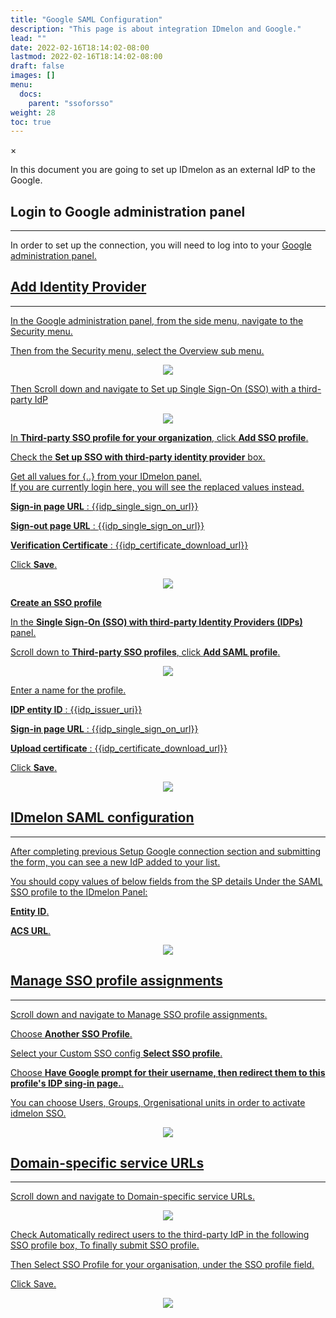 ```yaml
---
title: "Google SAML Configuration"
description: "This page is about integration IDmelon and Google."
lead: ""
date: 2022-02-16T18:14:02-08:00
lastmod: 2022-02-16T18:14:02-08:00
draft: false
images: []
menu:
  docs:
    parent: "ssoforsso"
weight: 28
toc: true
---
```


<div id="_modal" class="modal">
  <span class="close">&times;</span>
  <img class="modal-content" id="img01">
</div>

<p>In this document you are going to set up <span class="code-back">IDmelon</span> as an external IdP to the <span class="code-back">Google</span>.</p>

## Login to  Google administration panel

<hr class="hr-line">

<p>In order to set up the connection, you will need to log into to your <a href="https://admin.google.com" style="font-size:16x;">Google administration panel.</p>

## Add Identity Provider

<hr class="hr-line">

<p>In the <span class="code-back">Google administration panel</span>, from the side menu, navigate to the <span class="code-back">Security</span> menu.</p>

<p>Then from the <span class="code-back">Security</span> menu,  select the <span class="code-back">Overview</span> sub menu.</p>

<div align="center">
    <img src="/images/vendor/sso/google_dashboard_01.png" class="doc-img-frame">
</div>

<p>Then Scroll down and navigate to <span class="code-back">Set up Single Sign-On (SSO) with a third-party IdP</span></p>

<div align="center">
    <img src="/images/vendor/sso/google_dashboard_02.png" class="doc-img-frame">
</div>

<div class="step-row-container">
  <div class="step-column bullet-container">
    <div class="bullet"></div>
  </div>
  <div class="card-column">
    <div class="step-text" >
      <div class="card-body">
        <p>In <span style="font-weight:bold">Third-party SSO profile for your organization</span>, click <span style="font-weight:bold">Add SSO profile</span>.</p>
      </div>
    </div>
  </div>
</div>

<div class="step-row-container">
  <div class="step-column bullet-container">
    <div class="bullet"></div>
  </div>
  <div class="card-column">
    <div class="step-text" >
      <div class="card-body">
        <p>Check the <span style="font-weight:bold">Set up SSO with third-party identity provider</span> box.</p>
      </div>
    </div>
  </div>
</div>

<p class="note-body">Get all values for <span class="code-back">{..}</span> from your IDmelon panel.<br>
If you are currently login here, you will see the replaced values instead.</p>

<div class="step-row-container">
  <div class="step-column bullet-container">
    <div class="bullet"></div>
  </div>
  <div class="card-column">
    <div class="step-text" >
      <div class="card-body">
        <p><span style="font-weight:bold">Sign-in page URL</span> : <span class="code-back">{{idp_single_sign_on_url}}</span></p>
      </div>
    </div>
  </div>
</div>

<div class="step-row-container">
  <div class="step-column bullet-container">
    <div class="bullet"></div>
  </div>
  <div class="card-column">
    <div class="step-text" >
      <div class="card-body">
        <p><span style="font-weight:bold">Sign-out page URL</span> : <span class="code-back">{{idp_single_sign_on_url}}</span></p>
      </div>
    </div>
  </div>
</div>

<div class="step-row-container">
  <div class="step-column bullet-container">
    <div class="bullet"></div>
  </div>
  <div class="card-column">
    <div class="step-text" >
      <div class="card-body">
        <p><span style="font-weight:bold">Verification Certificate</span> : <span class="code-back">{{idp_certificate_download_url}}</span></p>
      </div>
    </div>
  </div>
</div>

<div class="step-row-container">
  <div class="step-column bullet-container">
    <div class="bullet"></div>
  </div>
  <div class="card-column">
    <div class="step-text" >
      <div class="card-body">
        <p>Click <span style="font-weight:bold">Save</span>.</p>
      </div>
    </div>
  </div>
</div>

<div align="center">
    <img src="/images/vendor/sso/google_dashboard_03.png" class="doc-img-frame">
</div>

<p><span style="font-weight:bold">Create an SSO profile</span></p>

<div class="step-row-container">
  <div class="step-column bullet-container">
    <div class="bullet"></div>
  </div>
  <div class="card-column">
    <div class="step-text" >
      <div class="card-body">
        <p>In the <span style="font-weight:bold">Single Sign-On (SSO) with third-party Identity Providers (IDPs)</span> panel.</p>
      </div>
    </div>
  </div>
</div>

<div class="step-row-container">
  <div class="step-column bullet-container">
    <div class="bullet"></div>
  </div>
  <div class="card-column">
    <div class="step-text" >
      <div class="card-body">
        <p>Scroll down to <span style="font-weight:bold">Third-party SSO profiles</span>, click <span style="font-weight:bold">Add SAML profile</span>.</p>
      </div>
    </div>
  </div>
</div>

<div align="center">
    <img src="/images/vendor/sso/google_dashboard_04.png" class="doc-img-frame">
</div>

<div class="step-row-container">
  <div class="step-column bullet-container">
    <div class="bullet"></div>
  </div>
  <div class="card-column">
    <div class="step-text" >
      <div class="card-body">
        <p>Enter a name for the profile.</p>
      </div>
    </div>
  </div>
</div>

<div class="step-row-container">
  <div class="step-column bullet-container">
    <div class="bullet"></div>
  </div>
  <div class="card-column">
    <div class="step-text" >
      <div class="card-body">
        <p><span style="font-weight:bold">IDP entity ID</span> : <span class="code-back">{{idp_issuer_uri}}</span></p>
      </div>
    </div>
  </div>
</div>

<div class="step-row-container">
  <div class="step-column bullet-container">
    <div class="bullet"></div>
  </div>
  <div class="card-column">
    <div class="step-text" >
      <div class="card-body">
        <p><span style="font-weight:bold">Sign-in page URL</span> : <span class="code-back">{{idp_single_sign_on_url}}</span></p>
      </div>
    </div>
  </div>
</div>

<div class="step-row-container">
  <div class="step-column bullet-container">
    <div class="bullet"></div>
  </div>
  <div class="card-column">
    <div class="step-text" >
      <div class="card-body">
        <p><span style="font-weight:bold">Upload certificate</span> : <span class="code-back">{{idp_certificate_download_url}}</span></p>
      </div>
    </div>
  </div>
</div>

<div class="step-row-container">
  <div class="step-column bullet-container">
    <div class="bullet"></div>
  </div>
  <div class="card-column">
    <div class="step-text" >
      <div class="card-body">
        <p>Click <span style="font-weight:bold">Save</span>.</p>
      </div>
    </div>
  </div>
</div>

<div align="center">
    <img src="/images/vendor/sso/google_dashboard_05.png" class="doc-img-frame">
</div>

## IDmelon SAML configuration

<hr class="hr-line">

<p>After completing previous <span class="code-back">Setup Google connection</span> section and submitting the form, you can see a new IdP added to your list.</p>

<p>You should copy values of below fields from the <span class="code-back">SP details</span> Under the <span class="code-back">SAML SSO profile</span> to the <span class="code-back">IDmelon</span> Panel:</p>

<div class="step-row-container">
  <div class="step-column bullet-container">
    <div class="bullet"></div>
  </div>
  <div class="card-column">
    <div class="step-text" >
      <div class="card-body">
        <p><span style="font-weight:bold">Entity ID</span>.</p>
      </div>
    </div>
  </div>
</div>

<div class="step-row-container">
  <div class="step-column bullet-container">
    <div class="bullet"></div>
  </div>
  <div class="card-column">
    <div class="step-text" >
      <div class="card-body">
        <p><span style="font-weight:bold">ACS URL</span>.</p>
      </div>
    </div>
  </div>
</div>

<div align="center">
    <img src="/images/vendor/sso/google_dashboard_06.png" class="doc-img-frame">
</div>

## Manage SSO profile assignments

<hr class="hr-line">

<p>Scroll down and navigate to <span class="code-back">Manage SSO profile assignments</span>.</p>

<div class="step-row-container">
  <div class="step-column bullet-container">
    <div class="bullet"></div>
  </div>
  <div class="card-column">
    <div class="step-text" >
      <div class="card-body">
        <p>Choose <span style="font-weight:bold">Another SSO Profile</span>.</p>
      </div>
    </div>
  </div>
</div>

<div class="step-row-container">
  <div class="step-column bullet-container">
    <div class="bullet"></div>
  </div>
  <div class="card-column">
    <div class="step-text" >
      <div class="card-body">
        <p>Select your Custom SSO config <span style="font-weight:bold">Select SSO profile</span>.</p>
      </div>
    </div>
  </div>
</div>

<div class="step-row-container">
  <div class="step-column bullet-container">
    <div class="bullet"></div>
  </div>
  <div class="card-column">
    <div class="step-text" >
      <div class="card-body">
        <p>Choose <span style="font-weight:bold">Have Google prompt for their username, then redirect them to this profile's IDP sing-in page.</span>.</p>
      </div>
    </div>
  </div>
</div>

<p>You can choose <span class="code-back">Users</span>, <span class="code-back">Groups</span>, <span class="code-back">Orgenisational units</span> in order to activate idmelon SSO.</p>

<div align="center">
    <img src="/images/vendor/sso/google_dashboard_07.png" class="doc-img-frame">
</div>

## Domain-specific service URLs

<hr class="hr-line">

<p>Scroll down and navigate to <span class="code-back">Domain-specific service URLs</span>.</p>

<div align="center">
    <img src="/images/vendor/sso/google_dashboard_08.png" class="doc-img-frame">
</div>

<p>Check <span class="code-back">Automatically redirect users to the third-party IdP in the following SSO profile</span> box, To finally submit SSO profile.</p>

<p>Then Select <span class="code-back">SSO Profile for your organisation</span>, under the <span class="code-back">SSO profile</span> field.</p>

<p>Click <span class="code-back">Save</span>.</p>

<div align="center">
    <img src="/images/vendor/sso/google_dashboard_09.png" class="doc-img-frame">
</div>
